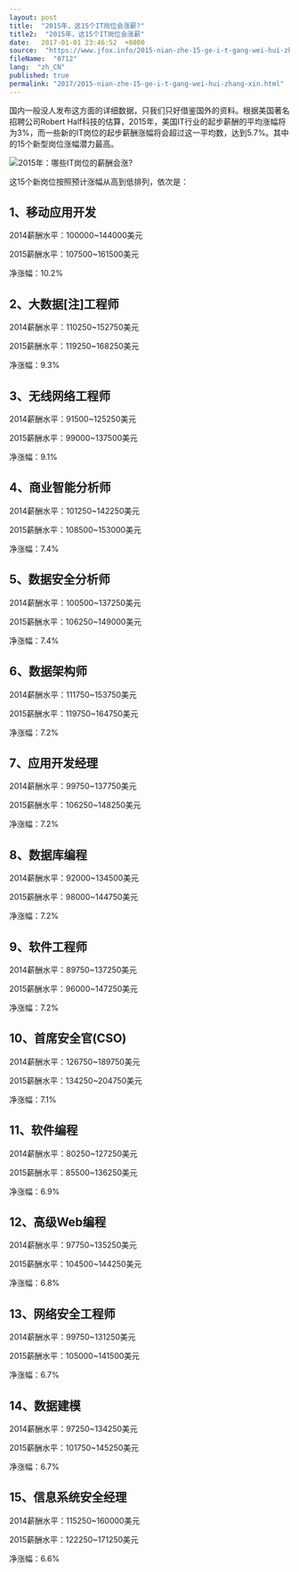 ```yaml
---
layout: post
title:  "2015年，这15个IT岗位会涨薪?"
title2:  "2015年，这15个IT岗位会涨薪"
date:   2017-01-01 23:46:52  +0800
source:  "https://www.jfox.info/2015-nian-zhe-15-ge-i-t-gang-wei-hui-zhang-xin.html"
fileName:  "0712"
lang:  "zh_CN"
published: true
permalink: "2017/2015-nian-zhe-15-ge-i-t-gang-wei-hui-zhang-xin.html"
---
```




国内一般没人发布这方面的详细数据，只我们只好借鉴国外的资料。根据美国著名招聘公司Robert Half科技的估算，2015年，美国IT行业的起步薪酬的平均涨幅将为3%，而一些新的IT岗位的起步薪酬涨幅将会超过这一平均数，达到5.7%。其中的15个新型岗位涨幅潜力最高。

![2015年：哪些IT岗位的薪酬会涨?](5f56514.jpg)

这15个新岗位按照预计涨幅从高到低排列，依次是：

## 1、移动应用开发

2014薪酬水平：100000~144000美元

2015薪酬水平：107500~161500美元

净涨幅：10.2%

## 2、大数据[注]工程师

2014薪酬水平：110250~152750美元

2015薪酬水平：119250~168250美元

净涨幅：9.3%

## 3、无线网络工程师

2014薪酬水平：91500~125250美元

2015薪酬水平：99000~137500美元

净涨幅：9.1%

## 4、商业智能分析师

2014薪酬水平：101250~142250美元

2015薪酬水平：108500~153000美元

净涨幅：7.4%

## 5、数据安全分析师

2014薪酬水平：100500~137250美元

2015薪酬水平：106250~149000美元

净涨幅：7.4%

## 6、数据架构师

2014薪酬水平：111750~153750美元

2015薪酬水平：119750~164750美元

净涨幅：7.2%

## 7、应用开发经理

2014薪酬水平：99750~137750美元

2015薪酬水平：106250~148250美元

净涨幅：7.2%

## 8、数据库编程

2014薪酬水平：92000~134500美元

2015薪酬水平：98000~144750美元

净涨幅：7.2%

## 9、软件工程师

2014薪酬水平：89750~137250美元

2015薪酬水平：96000~147250美元

净涨幅：7.2%

## 10、首席安全官(CSO)

2014薪酬水平：126750~189750美元

2015薪酬水平：134250~204750美元

净涨幅：7.1%

## 11、软件编程

2014薪酬水平：80250~127250美元

2015薪酬水平：85500~136250美元

净涨幅：6.9%

## 12、高级Web编程

2014薪酬水平：97750~135250美元

2015薪酬水平：104500~144250美元

净涨幅：6.8%

## 13、网络安全工程师

2014薪酬水平：99750~131250美元

2015薪酬水平：105000~141500美元

净涨幅：6.7%

## 14、数据建模

2014薪酬水平：97250~134250美元

2015薪酬水平：101750~145250美元

净涨幅：6.7%

## 15、信息系统安全经理

2014薪酬水平：115250~160000美元

2015薪酬水平：122250~171250美元

净涨幅：6.6%
